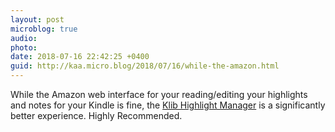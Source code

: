 ```yaml
---
layout: post
microblog: true
audio: 
photo: 
date: 2018-07-16 22:42:25 +0400
guid: http://kaa.micro.blog/2018/07/16/while-the-amazon.html
---
```

While the Amazon web interface for your reading/editing your highlights and notes for your Kindle is fine, the [Klib Highlight Manager](http://klib.me) is a significantly better experience. Highly Recommended.
